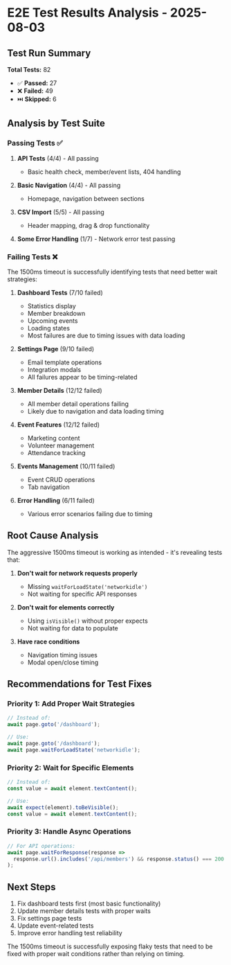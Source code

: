 # E2E Test Results Analysis - 2025-08-03

## Test Run Summary

**Total Tests:** 82
- ✅ **Passed:** 27
- ❌ **Failed:** 49
- ⏭️ **Skipped:** 6

## Analysis by Test Suite

### Passing Tests ✅

1. **API Tests** (4/4) - All passing
   - Basic health check, member/event lists, 404 handling

2. **Basic Navigation** (4/4) - All passing
   - Homepage, navigation between sections

3. **CSV Import** (5/5) - All passing
   - Header mapping, drag & drop functionality

4. **Some Error Handling** (1/7) - Network error test passing

### Failing Tests ❌

The 1500ms timeout is successfully identifying tests that need better wait strategies:

1. **Dashboard Tests** (7/10 failed)
   - Statistics display
   - Member breakdown
   - Upcoming events
   - Loading states
   - Most failures are due to timing issues with data loading

2. **Settings Page** (9/10 failed)
   - Email template operations
   - Integration modals
   - All failures appear to be timing-related

3. **Member Details** (12/12 failed)
   - All member detail operations failing
   - Likely due to navigation and data loading timing

4. **Event Features** (12/12 failed)
   - Marketing content
   - Volunteer management
   - Attendance tracking

5. **Events Management** (10/11 failed)
   - Event CRUD operations
   - Tab navigation

6. **Error Handling** (6/11 failed)
   - Various error scenarios failing due to timing

## Root Cause Analysis

The aggressive 1500ms timeout is working as intended - it's revealing tests that:

1. **Don't wait for network requests properly**
   - Missing `waitForLoadState('networkidle')`
   - Not waiting for specific API responses

2. **Don't wait for elements correctly**
   - Using `isVisible()` without proper expects
   - Not waiting for data to populate

3. **Have race conditions**
   - Navigation timing issues
   - Modal open/close timing

## Recommendations for Test Fixes

### Priority 1: Add Proper Wait Strategies

```typescript
// Instead of:
await page.goto('/dashboard');

// Use:
await page.goto('/dashboard');
await page.waitForLoadState('networkidle');
```

### Priority 2: Wait for Specific Elements

```typescript
// Instead of:
const value = await element.textContent();

// Use:
await expect(element).toBeVisible();
const value = await element.textContent();
```

### Priority 3: Handle Async Operations

```typescript
// For API operations:
await page.waitForResponse(response => 
  response.url().includes('/api/members') && response.status() === 200
);
```

## Next Steps

1. Fix dashboard tests first (most basic functionality)
2. Update member details tests with proper waits
3. Fix settings page tests
4. Update event-related tests
5. Improve error handling test reliability

The 1500ms timeout is successfully exposing flaky tests that need to be fixed with proper wait conditions rather than relying on timing.